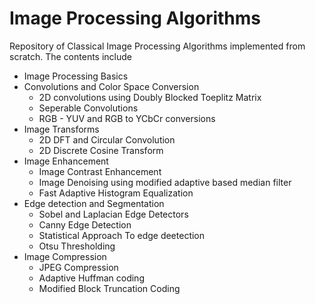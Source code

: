 # Image Processing Algorithms

Repository of Classical Image Processing Algorithms implemented from scratch. The contents include
- Image Processing Basics
- Convolutions and Color Space Conversion
    - 2D convolutions using Doubly Blocked Toeplitz Matrix 
    - Seperable Convolutions
    - RGB - YUV and RGB to YCbCr conversions
- Image Transforms
  - 2D DFT and Circular Convolution
  - 2D Discrete Cosine Transform
- Image Enhancement
  - Image Contrast Enhancement
  - Image Denoising using modified adaptive based median filter
  - Fast Adaptive Histogram Equalization
- Edge detection and Segmentation
  - Sobel and Laplacian Edge Detectors
  - Canny Edge Detection
  - Statistical Approach To edge deetection
  - Otsu Thresholding
- Image Compression
  - JPEG Compression
  -  Adaptive Huffman coding
  -  Modified Block Truncation Coding
